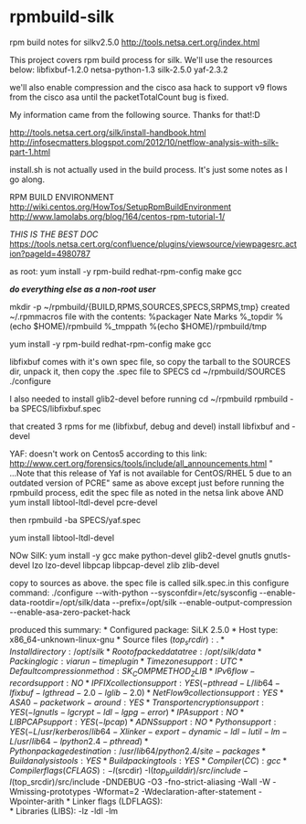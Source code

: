 rpmbuild-silk
=============

rpm build notes for silkv2.5.0
http://tools.netsa.cert.org/index.html

This project covers  rpm build process for silk.  We'll use the resources below:
libfixbuf-1.2.0
netsa-python-1.3
silk-2.5.0
yaf-2.3.2


we'll also enable compression and the cisco asa hack to support v9 flows from the cisco asa until the   packetTotalCount
bug is fixed.

My information came from the following source.  Thanks for that!:D

http://tools.netsa.cert.org/silk/install-handbook.html
http://infosecmatters.blogspot.com/2012/10/netflow-analysis-with-silk-part-1.html

install.sh is not actually used in the build process.  It's just some notes as I go along.



RPM BUILD ENVIRONMENT
http://wiki.centos.org/HowTos/SetupRpmBuildEnvironment
http://www.lamolabs.org/blog/164/centos-rpm-tutorial-1/

*THIS IS THE BEST DOC*
https://tools.netsa.cert.org/confluence/plugins/viewsource/viewpagesrc.action?pageId=4980787

as root:
yum install -y rpm-build redhat-rpm-config make gcc

***do everything else as a non-root user***

mkdir -p ~/rpmbuild/{BUILD,RPMS,SOURCES,SPECS,SRPMS,tmp}
created ~/.rpmmacros  file with the contents:
%packager Nate Marks
%_topdir %(echo $HOME)/rpmbuild
%_tmppath %(echo $HOME)/rpmbuild/tmp


yum install -y rpm-build redhat-rpm-config make gcc

libfixbuf comes with it's own spec file, so copy the tarball to the SOURCES dir, unpack it, then copy the .spec file to SPECS
cd ~/rpmbuild/SOURCES
./configure

I also needed  to install glib2-devel before running 
cd ~/rpmbuild
rpmbuild -ba SPECS/libfixbuf.spec

that created 3 rpms for me (libfixbuf, debug and devel)
install libfixbuf and -devel

YAF:  doesn't work on Centos5 according to this link:
http://www.cert.org/forensics/tools/include/all_announcements.html
"  ...Note that this release of Yaf is not available for CentOS/RHEL 5 due to an outdated version of PCRE"
same as above except 
just before running the rpmbuild process, edit the spec file as noted  in the netsa link above
AND
yum install libtool-ltdl-devel pcre-devel

then rpmbuild -ba SPECS/yaf.spec

yum install libtool-ltdl-devel


NOw SilK:
yum install -y gcc make python-devel glib2-devel gnutls gnutls-devel lzo lzo-devel  libpcap libpcap-devel zlib zlib-devel

copy to sources as above.  the spec file is called silk.spec.in
this configure command:
./configure --with-python --sysconfdir=/etc/sysconfig --enable-data-rootdir=/opt/silk/data --prefix=/opt/silk --enable-output-compression --enable-asa-zero-packet-hack

produced this summary:
    * Configured package:           SiLK 2.5.0
    * Host type:                    x86_64-unknown-linux-gnu
    * Source files ($top_srcdir):   .
    * Install directory:            /opt/silk
    * Root of packed data tree:     /opt/silk/data
    * Packing logic:                via run-time plugin
    * Timezone support:             UTC
    * Default compression method:   SK_COMPMETHOD_ZLIB
    * IPv6 flow-record support:     NO
    * IPFIX collection support:     YES (-pthread -L/lib64 -lfixbuf -lgthread-2.0 -lglib-2.0)
    * NetFlow9 collection support:  YES
    * ASA 0-packet work-around:     YES
    * Transport encryption support: YES (-lgnutls   -lgcrypt -ldl -lgpg-error)
    * IPA support:                  NO
    * LIBPCAP support:              YES (-lpcap)
    * ADNS support:                 NO
    * Python support:               YES (-L/usr/kerberos/lib64 -Xlinker -export-dynamic -ldl -lutil -lm -L/usr/lib64 -lpython2.4 -pthread)
    * Python package destination:   /usr/lib64/python2.4/site-packages
    * Build analysis tools:         YES
    * Build packing tools:          YES
    * Compiler (CC):                gcc
    * Compiler flags (CFLAGS):      -I$(srcdir) -I$(top_builddir)/src/include -I$(top_srcdir)/src/include -DNDEBUG -O3 -fno-strict-aliasing -Wall -W -Wmissing-prototypes -Wformat=2 -Wdeclaration-after-statement -Wpointer-arith
    * Linker flags (LDFLAGS):       
    * Libraries (LIBS):             -lz -ldl -lm 

